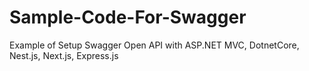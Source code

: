 # Sample-Code-For-Swagger
Example of Setup Swagger Open API with ASP.NET MVC, DotnetCore, Nest.js, Next.js, Express.js

